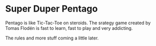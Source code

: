 # Super Duper Pentago
Pentago is like Tic-Tac-Toe on steroids. The srategy game created by Tomas Flodén is fast to learn, fast to play and very addicting.

The rules and more stuff coming a little later.
